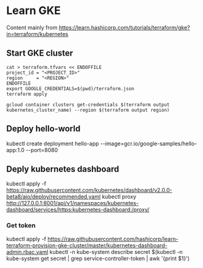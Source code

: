 # Learn GKE
Content mainly from https://learn.hashicorp.com/tutorials/terraform/gke?in=terraform/kubernetes
## Start GKE cluster
```
cat > terraform.tfvars << ENDOFFILE
project_id = "<PROJECT_ID>"
region     = "<REGION>"
ENDOFFILE 
export GOOGLE_CREDENTIALS=$(pwd)/terraform.json
terraform apply

gcloud container clusters get-credentials $(terraform output kubernetes_cluster_name) --region $(terraform output region)
```
## Deploy hello-world
kubectl create deployment hello-app --image=gcr.io/google-samples/hello-app:1.0 --port=8080

## Deply kubernetes dashboard
kubectl apply -f https://raw.githubusercontent.com/kubernetes/dashboard/v2.0.0-beta8/aio/deploy/recommended.yaml
kubectl proxy
http://127.0.0.1:8001/api/v1/namespaces/kubernetes-dashboard/services/https:kubernetes-dashboard:/proxy/

### Get token
kubectl apply -f https://raw.githubusercontent.com/hashicorp/learn-terraform-provision-gke-cluster/master/kubernetes-dashboard-admin.rbac.yaml
kubectl -n kube-system describe secret $(kubectl -n kube-system get secret | grep service-controller-token | awk '{print $1}')